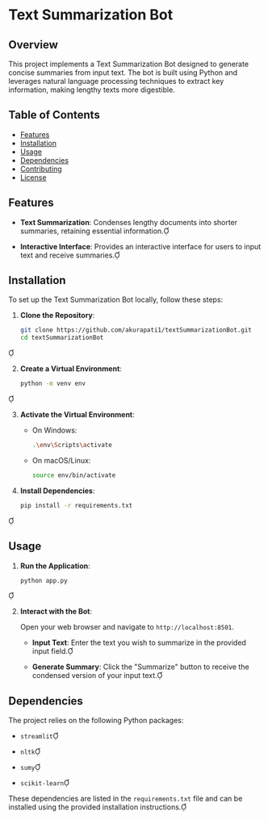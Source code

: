 # Text Summarization Bot

## Overview

This project implements a Text Summarization Bot designed to generate concise summaries from input text. The bot is built using Python and leverages natural language processing techniques to extract key information, making lengthy texts more digestible.

## Table of Contents

- [Features](#features)
- [Installation](#installation)
- [Usage](#usage)
- [Dependencies](#dependencies)
- [Contributing](#contributing)
- [License](#license)

## Features

- **Text Summarization**: Condenses lengthy documents into shorter summaries, retaining essential information.

- **Interactive Interface**: Provides an interactive interface for users to input text and receive summaries.

## Installation

To set up the Text Summarization Bot locally, follow these steps:

1. **Clone the Repository**:

   ```bash
   git clone https://github.com/akurapati1/textSummarizationBot.git
   cd textSummarizationBot
   ```


2. **Create a Virtual Environment**:

   ```bash
   python -m venv env
   ```


3. **Activate the Virtual Environment**:

   - On Windows:

     ```bash
     .\env\Scripts\activate
     ```

   - On macOS/Linux:

     ```bash
     source env/bin/activate
     ```

4. **Install Dependencies**:

   ```bash
   pip install -r requirements.txt
   ```


## Usage

1. **Run the Application**:

   ```bash
   python app.py
   ```


2. **Interact with the Bot**:

   Open your web browser and navigate to `http://localhost:8501`.

   - **Input Text**: Enter the text you wish to summarize in the provided input field.

   - **Generate Summary**: Click the "Summarize" button to receive the condensed version of your input text.

## Dependencies

The project relies on the following Python packages:

- `streamlit`

- `nltk`

- `sumy`

- `scikit-learn`

These dependencies are listed in the `requirements.txt` file and can be installed using the provided installation instructions.

